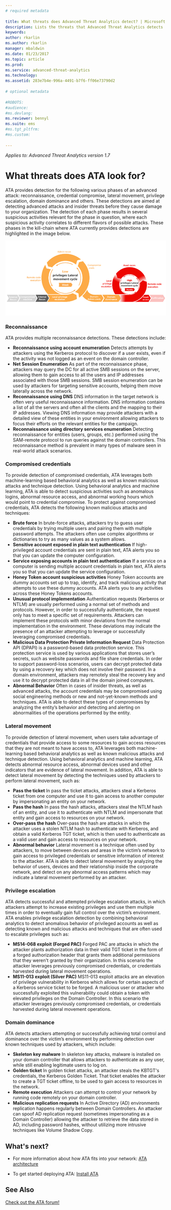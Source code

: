 ```yaml
---
# required metadata

title: What threats does Advanced Threat Analytics detect? | Microsoft Docs
description: Lists the threats that Advanced Threat Analytics detects 
keywords:
author: rkarlin
ms.author: rkarlin
manager: mbaldwin
ms.date: 01/23/2017
ms.topic: article
ms.prod:
ms.service: advanced-threat-analytics
ms.technology:
ms.assetid: 283e7b4e-996a-4491-b7f6-ff06e73790d2

# optional metadata

#ROBOTS:
#audience:
#ms.devlang:
ms.reviewer: bennyl
ms.suite: ems
#ms.tgt_pltfrm:
#ms.custom:

---
```


*Applies to: Advanced Threat Analytics version 1.7*

# What threats does ATA look for?

ATA provides detection for the following various phases of an advanced attack: reconnaissance, credential compromise, lateral movement, privilege escalation, domain dominance and others. These detections are aimed at detecting advanced attacks and insider threats before they cause damage to your organization.
The detection of each phase results in several suspicious activities relevant for the phase in question, where each suspicious activity correlates to different flavors of possible attacks.
These phases in the kill-chain where ATA currently provides detections are highlighted in the image below.

![ATA focus on lateral activity in attack kill chain](media/attack-kill-chain-small.jpg)


### Reconnaissance
ATA provides multiple reconnaissance detections. These detections include:
-	**Reconnaissance using account enumeration**
Detects attempts by attackers using the Kerberos protocol to discover if a user exists, even if the activity was not logged as an event on the domain controller.
-	**Net Session Enumeration**
As part of the reconnaissance phase, attackers may query the DC for all active SMB sessions on the server, allowing them to gain access to all the users and IP addresses associated with those SMB sessions. SMB session enumeration can be used by attackers for targeting sensitive accounts, helping them move laterally across the network.
-	**Reconnaissance using DNS**
DNS information in the target network is often very useful reconnaissance information. DNS information contains a list of all the servers and often all the clients and the mapping to their IP addresses. Viewing DNS information may provide attackers with a detailed view of these entities in your environment allowing attackers to focus their efforts on the relevant entities for the campaign.
-   **Reconnaissance using directory services enumeration**
Detecting reconnaissance for entities (users, groups, etc.) performed using the SAM-remote protocol to run queries against the domain controllers. This reconnaissance method is prevalent in many types of malware seen in real-world attack scenarios. 


### Compromised credentials
To provide detection of compromised credentials, ATA leverages both machine-learning based behavioral analytics as well as known malicious attacks and technique detection.
Using behavioral analytics and machine learning, ATA is able to detect suspicious activities such as anomalous logins, abnormal resource access, and abnormal working hours which would point to credential compromise. To protect against compromised credentials, ATA detects the following known malicious attacks and techniques:
-	**Brute force**
In brute-force attacks, attackers try to guess user credentials by trying multiple users and pairing them with multiple password attempts. The attackers often use complex algorithms or dictionaries to try as many values as a system allows.
-	**Sensitive account exposed in plain text authentication**
If high-privileged account credentials are sent in plain text, ATA alerts you so that you can update the computer configuration.
-	**Service exposing accounts in plain text authentication** 
If a service on a computer is sending multiple account credentials in plain text, ATA alerts you so that you can update the service configuration.
-	**Honey Token account suspicious activities**
Honey Token accounts are dummy accounts set up to trap, identify, and track malicious activity that attempts to use these dummy accounts. ATA alerts you to any activities across these Honey Tokens accounts.
-	**Unusual protocol implementation**
Authentication requests (Kerberos or NTLM) are usually performed using a normal set of methods and protocols. However, in order to successfully authenticate, the request only has to meet a specific set of requirements. Attackers can implement these protocols with minor deviations from the normal implementation in the environment. These deviations may indicate the presence of an attacker attempting to leverage or successfully leveraging compromised credentials.
-	**Malicious Data Protection Private Information Request**
Data Protection API (DPAPI) is a password-based data protection service. This protection service is used by various applications that stores user’s secrets, such as website passwords and file share credentials. In order to support password-loss scenarios, users can decrypt protected data by using a recovery key which does not involve their password. In a domain environment, attackers may remotely steal the recovery key and use it to decrypt protected data in all the domain joined computers.
-	**Abnormal Behavior**
Often in cases of insider threats, as well as advanced attacks, the account credentials may be compromised using social engineering methods or new and not-yet-known methods and techniques. ATA is able to detect these types of compromises by analyzing the entity’s behavior and detecting and alerting on abnormalities of the operations performed by the entity.

### Lateral movement
To provide detection of lateral movement, when users take advantage of credentials that provide access to some resources to gain access resources that they are not meant to have access to, ATA leverages both machine-learning based behavioral analytics as well as known malicious attacks and technique detection.
Using behavioral analytics and machine learning, ATA detects abnormal resource access, abnormal devices used and other indicators that are evidence of lateral movement.
In addition, ATA is able to detect lateral movement by detecting the techniques used by attackers to perform lateral movement, such as:
-	**Pass the ticket** 
In pass the ticket attacks, attackers steal a Kerberos ticket from one computer and use it to gain access to another computer by impersonating an entity on your network.
-	**Pass the hash** 
In pass the hash attacks, attackers steal the NTLM hash of an entity, and use it to authenticate with NTLM and impersonate that entity and gain access to resources on your network.
-	**Over-pass the hash**
Over-pass the hash are attacks in which the attacker uses a stolen NTLM hash to authenticate with Kerberos, and obtain a valid Kerberos TGT ticket, which is then used to authenticate as a valid user and gain access to resources on your network.
-	**Abnormal behavior**
Lateral movement is a technique often used by attackers, to move between devices and areas in the victim’s network to gain access to privileged credentials or sensitive information of interest to the attacker. ATA is able to detect lateral movement by analyzing the behavior of users, devices and their relationship inside the corporate network, and detect on any abnormal access patterns which may indicate a lateral movement performed by an attacker.

### Privilege escalation
ATA detects successful and attempted privilege escalation attacks, in which attackers attempt to increase existing privileges and use them multiple times in order to eventually gain full control over the victim’s environment.
ATA enables privilege escalation detection by combining behavioral analytics to detect anomalous behavior of privileged accounts as well as detecting known and malicious attacks and techniques that are often used to escalate privileges such as:
-	**MS14-068 exploit (Forged PAC)**
Forged PAC are attacks in which the attacker plants authorization data in their valid TGT ticket in the form of a forged authorization header that grants them additional permissions that they weren't granted by their organization. In this scenario the attacker leverages previously compromised credentials, or credentials harvested during lateral movement operations.
-	**MS11-013 exploit (Silver PAC)**
MS11-013 exploit attacks are an elevation of privilege vulnerability in Kerberos which allows for certain aspects of a Kerberos service ticket to be forged. A malicious user or attacker who successfully exploited this vulnerability could obtain a token with elevated privileges on the Domain Controller. In this scenario the attacker leverages previously compromised credentials, or credentials harvested during lateral movement operations.

### Domain dominance
ATA detects attackers attempting or successfully achieving total control and dominance over the victim’s environment by performing detection over known techniques used by attackers, which include:
-	**Skeleton key malware**
In skeleton key attacks, malware is installed on your domain controller that allows attackers to authenticate as any user, while still enabling legitimate users to log on.
-	**Golden ticket**
In golden ticket attacks, an attacker steals the KBTGT's credentials, the Kerberos Golden Ticket. That ticket enables the attacker to create a TGT ticket offline, to be used to gain access to resources in the network.
-	**Remote execution**
Attackers can attempt to control your network by running code remotely on your domain controller.
-	**Malicious replication requests** In Active Directory (AD) environments replication happens regularly between Domain Controllers. An attacker can spoof AD replication request (sometimes impersonating as a Domain Controller) allowing the attacker to retrieve the data stored in AD, including password hashes, without utilizing more intrusive techniques like Volume Shadow Copy.


## What's next?

-   For more information about how ATA fits into your network: [ATA architecture](ata-architecture.md)

-   To get started deploying ATA: [Install ATA](install-ata.md)

## See Also
[Check out the ATA forum!](https://social.technet.microsoft.com/Forums/security/home?forum=mata)
